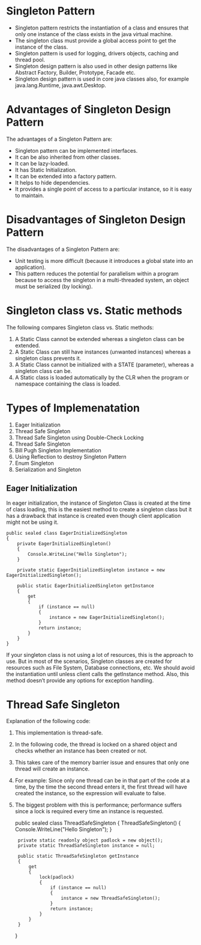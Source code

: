 # Singleton Pattern

* Singleton pattern restricts the instantiation of a class and ensures that only one instance of the class exists in the java virtual machine.
* The singleton class must provide a global access point to get the instance of the class.
* Singleton pattern is used for logging, drivers objects, caching and thread pool.
* Singleton design pattern is also used in other design patterns like Abstract Factory, Builder, Prototype, Facade etc.
* Singleton design pattern is used in core java classes also, for example java.lang.Runtime, java.awt.Desktop.

# Advantages of Singleton Design Pattern
 
The advantages of a Singleton Pattern are:
* Singleton pattern can be implemented interfaces.
* It can be also inherited from other classes.
* It can be lazy-loaded.
* It has Static Initialization.
* It can be extended into a factory pattern.
* It helps to hide dependencies.
* It provides a single point of access to a particular instance, so it is easy to maintain.

# Disadvantages of Singleton Design Pattern
 
The disadvantages of a Singleton Pattern are:
* Unit testing is more difficult (because it introduces a global state into an application).
* This pattern reduces the potential for parallelism within a program because to access the singleton in a multi-threaded system, an object must be serialized (by locking).

# Singleton class vs. Static methods
 
The following compares Singleton class vs. Static methods:
1. A Static Class cannot be extended whereas a singleton class can be extended.
2. A Static Class can still have instances (unwanted instances) whereas a singleton class prevents it.
3. A Static Class cannot be initialized with a STATE (parameter), whereas a singleton class can be.
4. A Static class is loaded automatically by the CLR when the program or namespace containing the class is loaded.

# Types of Implemenatation

1. Eager Initialization
2. Thread Safe Singleton
3. Thread Safe Singleton using Double-Check Locking
4. Thread Safe Singleton
5. Bill Pugh Singleton Implementation
6. Using Reflection to destroy Singleton Pattern
7. Enum Singleton
8. Serialization and Singleton

## Eager Initialization

In eager initialization, the instance of Singleton Class is created at the time of class loading, this is the easiest method to create a singleton 
class but it has a drawback that instance is created even though client application might not be using it.

    public sealed class EagerInitializedSingleton
    {
        private EagerInitializedSingleton() 
        {
            Console.WriteLine("Hello Singleton");
        }

        private static EagerInitializedSingleton instance = new EagerInitializedSingleton();

        public static EagerInitializedSingleton getInstance
        {
            get
            {
                if (instance == null)
                {
                    instance = new EagerInitializedSingleton();
                }
                return instance;
            } 
        }
    }
    
If your singleton class is not using a lot of resources, this is the approach to use. But in most of the scenarios, Singleton classes are created for 
resources such as File System, Database connections, etc. We should avoid the instantiation until unless client calls the getInstance method. 
Also, this method doesn’t provide any options for exception handling.

# Thread Safe Singleton

Explanation of the following code:
1. This implementation is thread-safe.
2. In the following code, the thread is locked on a shared object and checks whether an instance has been created or not.
3. This takes care of the memory barrier issue and ensures that only one thread will create an instance.
4. For example: Since only one thread can be in that part of the code at a time, by the time the second thread enters it, the first thread will have created the instance, so the expression will evaluate to false.
5. The biggest problem with this is performance; performance suffers since a lock is required every time an instance is requested.

    public sealed class ThreadSafeSingleton
    {
        ThreadSafeSingleton()
        {
            Console.WriteLine("Hello Singleton");
        }

        private static readonly object padlock = new object();
        private static ThreadSafeSingleton instance = null;

        public static ThreadSafeSingleton getInstance
        {
            get
            {
                lock(padlock)
                {
                    if (instance == null)
                    {
                        instance = new ThreadSafeSingleton();
                    }
                    return instance;
                }
            }
        }
    }
